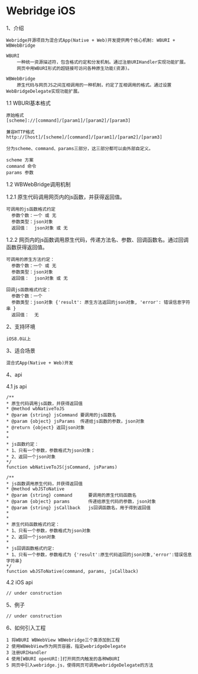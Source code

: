 Webridge iOS
========

1、介绍

    Webridge开源项目为混合式App(Native + Web)开发提供两个核心机制: WBURI + WBWebBridge
    
    WBURI 
        一种统一资源描述符，包含格式约定和分发机制。通过注册URIHandler实现功能扩展。
        网页中用WBURI形式的超链接可访问各种原生功能(资源)。

    WBWebBridge
        原生代码与网页JS之间互相调用的一种机制，约定了互相调用的格式。通过设置WebBridgeDelegate实现功能扩展。

1.1 WBURI基本格式

	原始格式
	[scheme]://[command]/[param1]/[param2]/[param3]

	兼容HTTP格式
	http://[host]/[scheme]/[command]/[param1]/[param2]/[param3]
	
	分为scheme、command、params三部分，这三部分都可以由外部自定义。
	
	scheme 方案
	command 命令
	params 参数

1.2 WBWebBridge调用机制

1.2.1 原生代码调用网页内的js函数，并获得返回值。

    可调用的js函数格式约定
      参数个数：一个 或 无
      参数类型：json对象
      返回值：  json对象 或 无

1.2.2 网页内的js函数调用原生代码，传递方法名、参数、回调函数名。通过回调函数获得返回值。

	可调用的原生方法约定：
      参数个数：一个 或 无
      参数类型：json对象
      返回值：  json对象 或 无

    回调js函数格式约定：
      参数个数：一个
      参数类型：json对象 {'result': 原生方法返回的json对象, 'error': 错误信息字符串 }
      返回值：  无

2、支持环境

    iOS8.0以上

3、适合场景

    混合式App(Native + Web)开发

4、api

4.1 js api

	/**
	* 原生代码调用js函数，并获得返回值
	* @method wbNativeToJS
	* @param {string} jsCommand 要调用的js函数名
	* @param {object} jsParams  传递给js函数的参数，json对象
	* @return {object} 返回json对象
	*
	*
	* js函数约定：
	* 1、只有一个参数，参数格式为json对象；
	* 2、返回一个json对象
	*/
	function wbNativeToJS(jsCommand, jsParams)

	/**
	* js函数调用原生代码，并获得返回值
	* @method wbJSToNative
	* @param {string} command      要调用的原生代码函数名
	* @param {object} params       传递给原生代码的参数，json对象
	* @param {string} jsCallback   js回调函数名，用于得到返回值
	*
	*
	* 原生代码函数格式约定：
	* 1、只有一个参数，参数格式为json对象
	* 2、返回一个json对象
	*
	* js回调函数格式约定: 
	* 1、只有一个参数，参数格式为 {'result':原生代码返回的json对象,'error':错误信息字符串}
	*/
	function wbJSToNative(command, params, jsCallback)

4.2 iOS api

	// under construction

5、例子

	// under construction

6、如何引入工程

	1 将WBURI WBWebView WBWebridge三个类添加到工程
	2 使用WBWebView作为网页容器，指定webridgeDelegate
	3 注册URIHandler
	4 使用[WBURI openURI:]打开网页内触发的各种WBURI
	5 网页中引入webridge.js，使得网页可调用webridgeDelegate的方法

